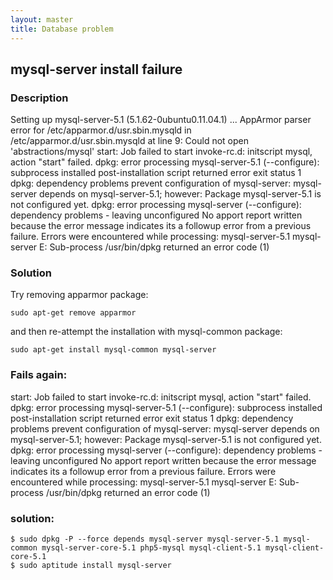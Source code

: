 ```yaml
---
layout: master
title: Database problem
---
```


## mysql-server install failure

### Description


Setting up mysql-server-5.1 (5.1.62-0ubuntu0.11.04.1) ...
AppArmor parser error for /etc/apparmor.d/usr.sbin.mysqld in /etc/apparmor.d/usr.sbin.mysqld at line 9: Could not open 'abstractions/mysql'
start: Job failed to start
invoke-rc.d: initscript mysql, action "start" failed.
dpkg: error processing mysql-server-5.1 (--configure):
 subprocess installed post-installation script returned error exit status 1
dpkg: dependency problems prevent configuration of mysql-server:
 mysql-server depends on mysql-server-5.1; however:
  Package mysql-server-5.1 is not configured yet.
dpkg: error processing mysql-server (--configure):
 dependency problems - leaving unconfigured
No apport report written because the error message indicates its a followup error from a previous failure.
                                                                                                          Errors were encountered while processing:
 mysql-server-5.1
 mysql-server
E: Sub-process /usr/bin/dpkg returned an error code (1)


### Solution

Try removing apparmor package:

    sudo apt-get remove apparmor 

and then re-attempt the installation with mysql-common package:

    sudo apt-get install mysql-common mysql-server

### Fails again: 


start: Job failed to start
invoke-rc.d: initscript mysql, action "start" failed.
dpkg: error processing mysql-server-5.1 (--configure):
 subprocess installed post-installation script returned error exit status 1
dpkg: dependency problems prevent configuration of mysql-server:
 mysql-server depends on mysql-server-5.1; however:
  Package mysql-server-5.1 is not configured yet.
dpkg: error processing mysql-server (--configure):
 dependency problems - leaving unconfigured
No apport report written because the error message indicates its a followup error from a previous failure.
                                                                                                          Errors were encountered while processing:
 mysql-server-5.1
 mysql-server
E: Sub-process /usr/bin/dpkg returned an error code (1)


### solution:

    $ sudo dpkg -P --force depends mysql-server mysql-server-5.1 mysql-common mysql-server-core-5.1 php5-mysql mysql-client-5.1 mysql-client-core-5.1
    $ sudo aptitude install mysql-server

